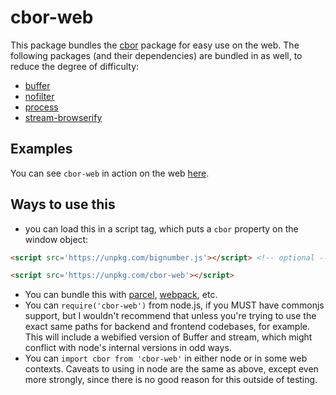 # cbor-web

This package bundles the [cbor](../cbor) package for easy use on the web.  The
following packages (and their dependencies) are bundled in as well, to reduce
the degree of difficulty:

- [buffer](https://github.com/feross/buffer)
- [nofilter](https://github.com/hildjj/nofilter)
- [process](https://github.com/shtylman/node-process)
- [stream-browserify](https://github.com/browserify/stream-browserify)

## Examples

You can see `cbor-web` in action on the web [here](https://hildjj.github.io/node-cbor/example/).

## Ways to use this

- you can load this in a script tag, which puts a `cbor` property on the
  window object:

```html
<script src='https://unpkg.com/bignumber.js'></script> <!-- optional -->

<script src='https://unpkg.com/cbor-web'></script>
```

- You can bundle this with [parcel](https://github.com/parcel-bundler/parcel), [webpack](https://github.com/webpack/webpack), etc.
- You can `require('cbor-web')` from node.js, if you MUST have commonjs
  support, but I wouldn't recommend that unless you're trying to use the exact
  same paths for backend and frontend codebases, for example.  This will
  include a webified version of Buffer and stream, which might conflict with
  node's internal versions in odd ways.
- You can `import cbor from 'cbor-web'` in either node or in some web
  contexts.  Caveats to using in node are the same as above, except even more
  strongly, since there is no good reason for this outside of testing.
